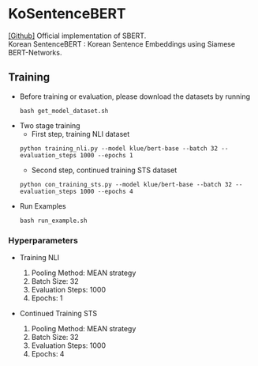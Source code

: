 # KoSentenceBERT
[[Github]](https://github.com/UKPLab/sentence-transformers) Official implementation of SBERT. <br>
Korean SentenceBERT : Korean Sentence Embeddings using Siamese BERT-Networks.

## Training
- Before training or evaluation, please download the datasets by running
    ```
    bash get_model_dataset.sh
    ```
- Two stage training
    - First step, training NLI dataset
    ```
    python training_nli.py --model klue/bert-base --batch 32 --evaluation_steps 1000 --epochs 1
    ```
    - Second step, continued training STS dataset
    ```
    python con_training_sts.py --model klue/bert-base --batch 32 --evaluation_steps 1000 --epochs 4
    ```
- Run Examples
  ```
  bash run_example.sh
  ```
### Hyperparameters
- Training NLI
  1. Pooling Method: MEAN strategy
  2. Batch Size: 32
  3. Evaluation Steps: 1000
  4. Epochs: 1
  
- Continued Training STS
  1. Pooling Method: MEAN strategy
  2. Batch Size: 32
  3. Evaluation Steps: 1000
  4. Epochs: 4
